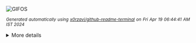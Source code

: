 <div align="justify">
<picture>
    <source media="(prefers-color-scheme: dark)" srcset="https://i.ibb.co/pxT9qXs/output-gif.gif">
    <source media="(prefers-color-scheme: light)" srcset="https://i.ibb.co/pxT9qXs/output-gif.gif">
    <img alt="GIFOS" src="https://i.ibb.co/pxT9qXs/output-gif.gif">
</picture>

<sub><i>Generated automatically using [x0rzavi/github-readme-terminal](https://github.com/x0rzavi/github-readme-terminal) on Fri Apr 19 06:44:41 AM IST 2024</i></sub>

<details>
<summary>More details</summary>

</details>
</div>

<!-- Image deletion URL: https://ibb.co/QfV10mq/c4552d74bb84ba16573f61a5b996ca86 -->